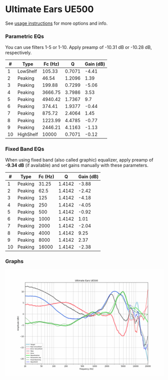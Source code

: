 # Ultimate Ears UE500
See [usage instructions](https://github.com/jaakkopasanen/AutoEq#usage) for more options and info.

### Parametric EQs
You can use filters 1-5 or 1-10. Apply preamp of -10.31 dB or -10.28 dB, respectively.

|   # | Type      |   Fc (Hz) |      Q |   Gain (dB) |
|-----|-----------|-----------|--------|-------------|
|   1 | LowShelf  |    105.33 | 0.7071 |       -4.41 |
|   2 | Peaking   |     46.54 | 1.2096 |        1.39 |
|   3 | Peaking   |    199.88 | 0.7299 |       -5.06 |
|   4 | Peaking   |   3666.75 | 3.7986 |        3.53 |
|   5 | Peaking   |   4940.42 | 1.7367 |        9.7  |
|   6 | Peaking   |    374.41 | 1.9377 |       -0.44 |
|   7 | Peaking   |    875.72 | 2.4064 |        1.45 |
|   8 | Peaking   |   1223.99 | 4.4785 |       -0.77 |
|   9 | Peaking   |   2446.21 | 4.1163 |       -1.13 |
|  10 | HighShelf |  10000    | 0.7071 |       -0.12 |

### Fixed Band EQs
When using fixed band (also called graphic) equalizer, apply preamp of **-9.34 dB** (if available) and set gains manually with these parameters.

|   # | Type    |   Fc (Hz) |      Q |   Gain (dB) |
|-----|---------|-----------|--------|-------------|
|   1 | Peaking |     31.25 | 1.4142 |       -3.88 |
|   2 | Peaking |     62.5  | 1.4142 |       -2.42 |
|   3 | Peaking |    125    | 1.4142 |       -4.18 |
|   4 | Peaking |    250    | 1.4142 |       -4.05 |
|   5 | Peaking |    500    | 1.4142 |       -0.92 |
|   6 | Peaking |   1000    | 1.4142 |        1.01 |
|   7 | Peaking |   2000    | 1.4142 |       -2.04 |
|   8 | Peaking |   4000    | 1.4142 |        9.25 |
|   9 | Peaking |   8000    | 1.4142 |        2.37 |
|  10 | Peaking |  16000    | 1.4142 |       -2.38 |

### Graphs
![](./Ultimate%20Ears%20UE500.png)
